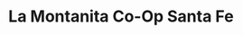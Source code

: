 ---
title: "La Montanita Co-Op Santa Fe"
url: /santa-fe/la-montanita-co-op-santa-fe/
shop: Supermarkt
---